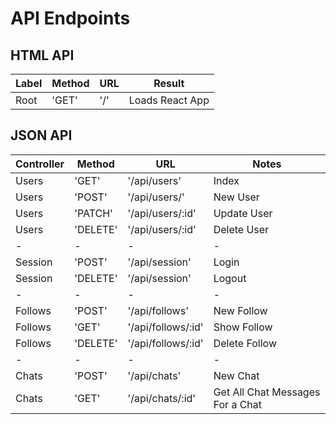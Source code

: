# API Endpoints

## HTML API
| Label | Method | URL | Result |
| ----- | ------ | --- | ------ |
| Root  | 'GET'  | '/' | Loads React App|

## JSON API
| Controller | Method   | URL            | Notes |
| ---------- | -------- | -------------- | ----- |
| Users   | 'GET'    | '/api/users' | Index |
| Users      | 'POST'   | '/api/users/'  | New User|
| Users      | 'PATCH'  | '/api/users/:id'  | Update User|
| Users      | 'DELETE'  | '/api/users/:id'  | Delete User|
| - | - | - | - |
| Session    | 'POST'   | '/api/session' | Login |
| Session    | 'DELETE' | '/api/session' | Logout |
| - | - | - | - |
| Follows    | 'POST' | '/api/follows' | New Follow|
| Follows    | 'GET' | '/api/follows/:id' | Show Follow|
| Follows    | 'DELETE' | '/api/follows/:id' | Delete Follow|
| - | - | - | - |
| Chats    | 'POST' | '/api/chats' | New Chat|
| Chats    | 'GET' | '/api/chats/:id' | Get All Chat Messages For a Chat|
